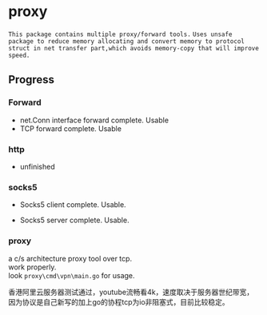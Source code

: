 # proxy
`This package contains multiple proxy/forward tools.`
`Uses unsafe package to reduce memory allocating and convert memory to protocol struct in net transfer part,which avoids memory-copy that will improve speed.`

## Progress

### Forward

- net.Conn interface forward complete. Usable
- TCP forward complete. Usable

### http

- unfinished

### socks5

- Socks5 client complete. Usable.

- Socks5 server complete. Usable.

### proxy  
a c/s architecture proxy tool over tcp.  
work properly.  
look `proxy\cmd\vpn\main.go` for usage.  

香港阿里云服务器测试通过，youtube流畅看4k，速度取决于服务器世纪带宽，因为协议是自己新写的加上go的协程tcp为io非阻塞式，目前比较稳定。  
